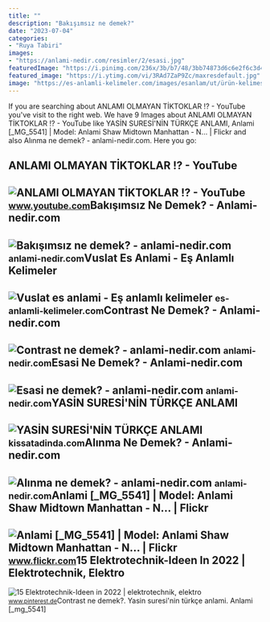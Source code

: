 ```yaml
---
title: ""
description: "Bakışımsız ne demek?"
date: "2023-07-04"
categories:
- "Ruya Tabiri"
images:
- "https://anlami-nedir.com/resimler/2/esasi.jpg"
featuredImage: "https://i.pinimg.com/236x/3b/b7/48/3bb74873d6c6e2f6c3d4b66c32327c53.jpg"
featured_image: "https://i.ytimg.com/vi/3RAd7ZaP9Zc/maxresdefault.jpg"
image: "https://es-anlamli-kelimeler.com/images/esanlam/ut/ürün-kelimesinin-eş-anlamlısıx768.png"
---
```


If you are searching about ANLAMI OLMAYAN TİKTOKLAR !? - YouTube you've visit to the right web. We have 9 Images about ANLAMI OLMAYAN TİKTOKLAR !? - YouTube like YASİN SURESİ'NİN TÜRKÇE ANLAMI, Anlami \[\_MG\_5541\] | Model: Anlami Shaw Midtown Manhattan - N… | Flickr and also Alınma ne demek? - anlami-nedir.com. Here you go:

ANLAMI OLMAYAN TİKTOKLAR !? - YouTube
-------------------------------------

 ![ANLAMI OLMAYAN TİKTOKLAR !? - YouTube](https://i.ytimg.com/vi/3RAd7ZaP9Zc/maxresdefault.jpg) <small>www.youtube.com</small>Bakışımsız Ne Demek? - Anlami-nedir.com
---------------------------------------

 ![Bakışımsız ne demek? - anlami-nedir.com](http://anlami-nedir.com/resimler/2/bakisimsiz.jpg) <small>anlami-nedir.com</small>Vuslat Es Anlami - Eş Anlamlı Kelimeler
---------------------------------------

 ![Vuslat es anlami - Eş anlamlı kelimeler](https://es-anlamli-kelimeler.com/images/esanlam/ut/ürün-kelimesinin-eş-anlamlısıx768.png) <small>es-anlamli-kelimeler.com</small>Contrast Ne Demek? - Anlami-nedir.com
-------------------------------------

 ![Contrast ne demek? - anlami-nedir.com](http://anlami-nedir.com/resimler/2/contrast.jpg) <small>anlami-nedir.com</small>Esasi Ne Demek? - Anlami-nedir.com
----------------------------------

 ![Esasi ne demek? - anlami-nedir.com](https://anlami-nedir.com/resimler/2/esasi.jpg) <small>anlami-nedir.com</small>YASİN SURESİ'NİN TÜRKÇE ANLAMI
------------------------------

 ![YASİN SURESİ'NİN TÜRKÇE ANLAMI](https://kissatadinda.com/assets/images/product/product/yasin-suresi-nin-turkce-anlami.jpg) <small>kissatadinda.com</small>Alınma Ne Demek? - Anlami-nedir.com
-----------------------------------

 ![Alınma ne demek? - anlami-nedir.com](http://anlami-nedir.com/resimler/2/alinma.jpg) <small>anlami-nedir.com</small>Anlami \[\_MG\_5541\] | Model: Anlami Shaw Midtown Manhattan - N… | Flickr
--------------------------------------------------------------------------

 ![Anlami [_MG_5541] | Model: Anlami Shaw Midtown Manhattan - N… | Flickr](https://live.staticflickr.com/7162/6465444839_fc17b94e40_b.jpg) <small>www.flickr.com</small>15 Elektrotechnik-Ideen In 2022 | Elektrotechnik, Elektro
---------------------------------------------------------

 ![15 Elektrotechnik-Ideen in 2022 | elektrotechnik, elektro](https://i.pinimg.com/236x/3b/b7/48/3bb74873d6c6e2f6c3d4b66c32327c53.jpg) <small>www.pinterest.de</small>Contrast ne demek?. Yasi̇n suresi̇'ni̇n türkçe anlami. Anlami \[\_mg\_5541\]
